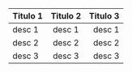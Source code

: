 | Titulo 1        | Titulo 2           | Titulo 3  |
| ------------- |:-------------:| -----:|
| desc 1     | desc 1      | desc 1 |
| desc 2     | desc 2      | desc 2 |
| desc 3     | desc 3      | desc 3 |
